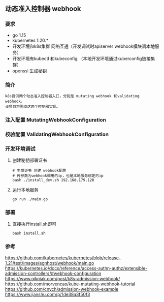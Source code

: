 ## 动态准入控制器 webhook

### 要求
* go 1.15
* kubernetes 1.20.*
* 开发环境和k8s集群 网络互通（开发调试时apiserver webhook模块调本地服务）
* 开发环境有kubectl 和kubeconfig （本地开发环境通过kuberconfig链接集群）
* openssl 生成秘钥


### 简介
    k8s提供两个动态准入控制器入口，分别是 mutating webhook 和validating webhook。  
    该项目将围绕这两个控制器实现。

### 注入配置 MutatingWebhookConfiguration
### 校验配置 ValidatingWebhookConfiguration


### 开发环境调试
1. 创建秘钥部署证书
    ```shell script
    # 生成证书 创建 webhook配置
    # 传参数为webhook调用的ip，也是本地服务绑定的ip
    bash ./install_dev.sh 192.168.179.128
    
    ```
2. 运行本地服务
    
    ```shell script
    go run ./main.go
    ```

### 部署
1. 直接执行install.sh即可
    ```shell script
    bash install.sh
    ```


### 参考
https://github.com/kubernetes/kubernetes/blob/release-1.21/test/images/agnhost/webhook/main.go
https://kubernetes.io/docs/reference/access-authn-authz/extensible-admission-controllers/#webhook-configuration
https://www.qikqiak.com/post/k8s-admission-webhook/
https://github.com/morvencao/kube-mutating-webhook-tutorial
https://github.com/cnych/admission-webhook-example
https://www.jianshu.com/p/1de38a3f50f3